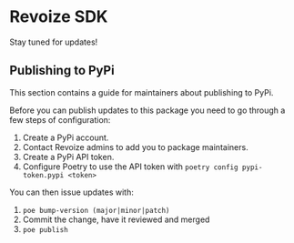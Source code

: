 # Revoize SDK

Stay tuned for updates!

## Publishing to PyPi

This section contains a guide for maintainers about publishing to PyPi.

Before you can publish updates to this package you need to go through a few steps of configuration:
1. Create a PyPi account.
2. Contact Revoize admins to add you to package maintainers.
3. Create a PyPi API token.
4. Configure Poetry to use the API token with `poetry config pypi-token.pypi <token>`

You can then issue updates with:
1. `poe bump-version (major|minor|patch)`
2. Commit the change, have it reviewed and merged
3. `poe publish`

